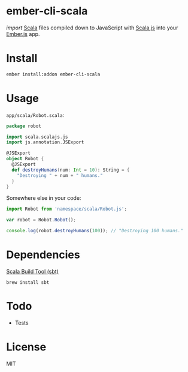 # ember-cli-scala

*import* [Scala](http://www.scala-lang.org/) files compiled down to JavaScript with [Scala.js](http://www.scala-js.org/) into your [Ember.js](http://emberjs.com/) app.

# Install

```bash
ember install:addon ember-cli-scala
```

# Usage

`app/scala/Robot.scala`:

```scala
package robot

import scala.scalajs.js
import js.annotation.JSExport

@JSExport
object Robot {
  @JSExport
  def destroyHumans(num: Int = 10): String = {
    "Destroying " + num + " humans."
  }
}
```

Somewhere else in your code:

```javascript
import Robot from 'namespace/scala/Robot.js';

var robot = Robot.Robot();

console.log(robot.destroyHumans(100)); // "Destroying 100 humans."
```

# Dependencies

[Scala Build Tool (sbt)](http://www.scala-sbt.org/)

```
brew install sbt
```

# Todo

- Tests

# License

MIT

